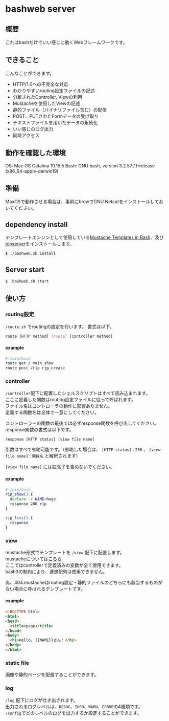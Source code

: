 # bashweb server

## 概要
これはbashだけでいい感じに動くWebフレームワークです。

## できること
こんなことができます。
- HTTP/1.0への不完全な対応
- わかりやすいrouting設定ファイルの記述
- 分離されたController, Viewの利用
- Mustacheを使用したViewの記述
- 静的ファイル（バイナリファイル含む）の配信
- POST、PUTされたFormデータの受け取り
- テキストファイルを用いたデータの永続化
- いい感じのログ出力
- 同時アクセス

## 動作を確認した環境
OS: Mac OS Catalina 10.15.5
Bash: GNU bash, version 3.2.57(1)-release (x86_64-apple-darwin19)

## 準備
MaxOSで動作させる場合は、事前にbrewでGNU Netcatをインストールしておいてください。

## dependency install
テンプレートエンジンとして使用している[Mustache Templates in Bash](https://github.com/tests-always-included/mo)、及び[tcpserver](http://cr.yp.to/ucspi-tcp/tcpserver.html)をインストールします。
```sh
$ ./bashweb.sh install
```

## Server start
```sh
$ .bashweb.sh start
```

## 使い方

### routing設定

`/route.sh` でroutingの設定を行います。
書式は以下。
```sh
route [HTTP method] [route] [controller method]
```

#### example
```sh
#!/bin/bash
route get / main_show
route post /rip rip_create
```

### controller

`/controller`配下に配置したシェルスクリプトはすべて読み込まれます。  
ここに定義した関数はrouting設定ファイルに従って呼ばれます。  
ファイル名はコントローラの動作に影響ありません。  
定義する関数名は全体で一意にしてください。

コントローラーの関数の最後では必ずresponse関数を呼び出してください。  
response関数の書式は以下です。
```sh
response [HTTP status] [view file name]
```
引数はすべて省略可能です。（省略した場合は、 `[HTTP status]` : `200` 、 `[view file name]` : `関数名` と解釈されます）

`[view file name]` には拡張子を含めないでください。

#### example
```sh
#!/bin/bash
rip_show() {
  declare -r NAME=hoge
  response 200 rip
}

rip_list() {
  response
}
```


### view

mustache形式でテンプレートを `/view` 配下に配置します。  
mustacheについては[こちら](https://mustache.github.io/)  
ここではcontrollerで定義済みの変数が全て使用できます。  
bash3の制約により、連想配列は使用できません。

尚、404.mustacheはrouting設定・静的ファイルのどちらにも該当するものがない場合に呼ばれるテンプレートです。

#### example
```html
<!DOCTYPE html>
<html>
<head>
  <title>page</title>
</head>
<body>
  <h1>Hello, {{NAME}}さん！</h1>
</body>
</html>
```

### static file

画像や静的ページを配置することができます。

### log

`/log` 配下にログが吐き出されます。  
出力されるログレベルは、`DEBUG`、`INFO`、`WARN`、`ERROR`の4種類です。  
`/config`でどのレベルのログを出力するか設定することができます。
